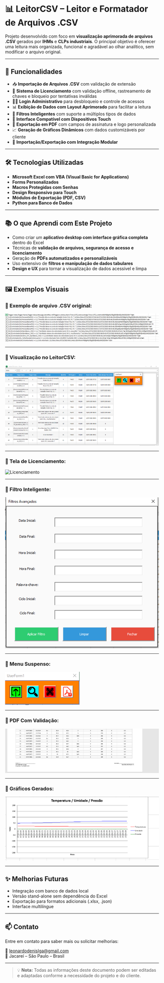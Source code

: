 # 📊 LeitorCSV – Leitor e Formatador de Arquivos .CSV

Projeto desenvolvido com foco em **visualização aprimorada de arquivos .CSV** gerados por **IHMs** e **CLPs industriais**. O principal objetivo é oferecer uma leitura mais organizada, funcional e agradável ao olhar analítico, sem modificar o arquivo original.

---

## 🚀 Funcionalidades

- 📥 **Importação de Arquivos .CSV** com validação de extensão
- 🔐 **Sistema de Licenciamento** com validação offline, rastreamento de chaves e bloqueio por tentativas inválidas
- 🧑‍💻 **Login Administrativo** para desbloqueio e controle de acessos
- 📊 **Exibição de Dados com Layout Aprimorado** para facilitar a leitura
- 🧠 **Filtros Inteligentes** com suporte a múltiplos tipos de dados
- 📲 **Interface Compatível com Dispositivos Touch**
- 🧾 **Exportação em PDF** com campos de assinatura e logo personalizada
- 📈 **Geração de Gráficos Dinâmicos** com dados customizáveis por cliente
- 🔄 **Importação/Exportação com Integração Modular**

---

## 🛠️ Tecnologias Utilizadas

- **Microsoft Excel com VBA (Visual Basic for Applications)**
- **Forms Personalizados**
- **Macros Protegidas com Senhas**
- **Design Responsivo para Touch**
- **Módulos de Exportação (PDF, CSV)**
- **Python para Banco de Dados**
---

## 📚 O que Aprendi com Este Projeto

- Como criar um **aplicativo desktop com interface gráfica completa** dentro do Excel
- Técnicas de **validação de arquivos, segurança de acesso e licenciamento**
- Geração de **PDFs automatizados e personalizáveis**
- Uso extensivo de **filtros e manipulação de dados tabulares**
- **Design e UX** para tornar a visualização de dados acessível e limpa

---

## 🖼️ Exemplos Visuais

### 🔹 Exemplo de arquivo .CSV original:

![CSV Original](.\Pictures\csv.png)

---

### 🔹 Visualização no LeitorCSV:

![CSV Formatado](.\Pictures\app.png)

---

### 🔹 Tela de Licenciamento:

![Licenciamento](.\Pictures\licença.png)

---

### 🔹 Filtro Inteligente:

![Filtro](.\Pictures\filtro.png)

---

### 🔹 Menu Suspenso:

![Menu](.\Pictures\menu.png)

---

### 🔹 PDF Com Validação:

![PDF](.\Pictures\pdf.png)

---

### 🔹 Gráficos Gerados:

![Gráfico](.\Pictures\grafico.png)

---

## ✨ Melhorias Futuras

- Integração com banco de dados local
- Versão stand-alone sem dependência do Excel
- Exportação para formatos adicionais (.xlsx, .json)
- Interface multilíngue

---

## 📫 Contato

Entre em contato para saber mais ou solicitar melhorias:

**📧** leonardodenislga@gmail.com  
**📍** Jacareí – São Paulo – Brasil  

---

> 💡 **Nota:** Todas as informações deste documento podem ser editadas e adaptadas conforme a necessidade do projeto e do cliente.

